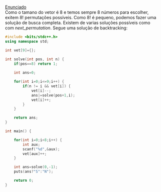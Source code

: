 <!--
title: Solução OBI 2018 Bolas
date:05/02/2020
-->
[Enunciado](https://olimpiada.ic.unicamp.br/pratique/pu/2018/f3/bolas/)  
Como o tamano do vetor é 8 e temos sempre 8 números para escolher, exitem 8! permutações possíveis. Como 8! é pequeno, podemos fazer uma solução de busca completa. Existem de varias soluções possíveis como com _next_permutation_. Segue uma solução de backtracking:

```cpp
#include <bits/stdc++.h>
using namespace std;

int vet[9]={};

int solve(int pos, int n) {
    if(pos==8) return 1;
    
    int ans=0;

    for(int i=0;i<=9;i++) {
        if(n != i && vet[i]) {
            vet[i]--;
            ans|=solve(pos+1,i);
            vet[i]++;
        }
    }

    return ans;
}

int main() {

    for(int i=0;i<8;i++) {
        int aux;
        scanf("%d",&aux);
        vet[aux]++;
    }

    int ans=solve(0,-1);
    puts(ans?"S":"N");

    return 0;
}
```